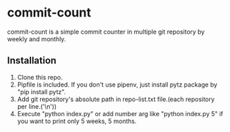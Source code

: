 # commit-count
commit-count is a simple commit counter in multiple git repository by weekly and monthly.

## Installation
1. Clone this repo.
2. Pipfile is included. If you don't use pipenv, just install pytz package by "pip install pytz".
3. Add git repository's absolute path in repo-list.txt file.(each repository per line.('\n'))
4. Execute "python index.py" or add number arg like "python index.py 5" if you want to print only 5 weeks, 5 months.

